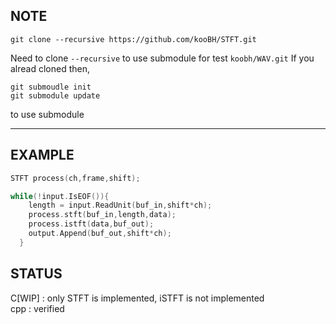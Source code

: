 ## NOTE

```git clone --recursive https://github.com/kooBH/STFT.git```

Need to clone ```--recursive``` to use submodule for test ```koobh/WAV.git```
If you alread cloned then,
```
git submoudle init
git submodule update
```
to use submodule

---

## EXAMPLE

```cpp
STFT process(ch,frame,shift);

while(!input.IsEOF()){
    length = input.ReadUnit(buf_in,shift*ch);
    process.stft(buf_in,length,data);
    process.istft(data,buf_out);
    output.Append(buf_out,shift*ch);
  }

```

## STATUS

C[WIP] : only STFT is implemented, iSTFT is not implemented  
cpp    : verified
